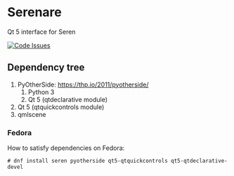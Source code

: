 # Serenare

Qt 5 interface for Seren

[![Code Issues](https://www.quantifiedcode.com/api/v1/project/81955080ed214a6d9fa72a35544759d5/badge.svg)](https://www.quantifiedcode.com/app/project/81955080ed214a6d9fa72a35544759d5)

## Dependency tree

1. PyOtherSide: https://thp.io/2011/pyotherside/
   1. Python 3
   2. Qt 5 (qtdeclarative module)
2.  Qt 5 (qtquickcontrols module)
3.  qmlscene

### Fedora

How to satisfy dependencies on Fedora:

    # dnf install seren pyotherside qt5-qtquickcontrols qt5-qtdeclarative-devel
